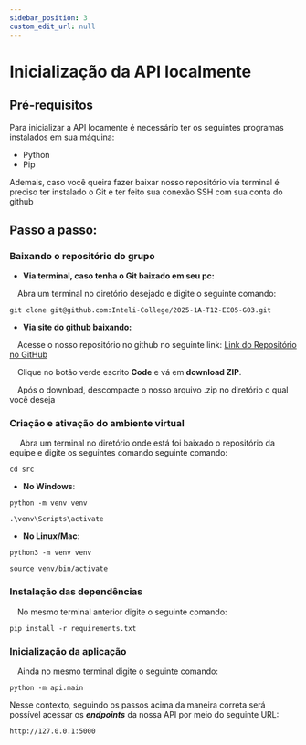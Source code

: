 ```yaml
---
sidebar_position: 3
custom_edit_url: null
---
```


# Inicialização da API localmente

## Pré-requisitos

Para inicializar a API locamente é necessário ter os seguintes programas instalados em sua máquina:

- Python
- Pip

Ademais, caso você queira fazer baixar nosso repositório via terminal é preciso ter instalado o Git e ter feito sua conexão SSH com sua conta do github

## Passo a passo:

### Baixando o repositório do grupo

- **Via terminal, caso tenha o Git baixado em seu pc:**

&emsp;Abra um terminal no diretório desejado e digite o seguinte comando:

``` git clone git@github.com:Inteli-College/2025-1A-T12-EC05-G03.git ```

- **Via site do github baixando:**

&emsp;Acesse o nosso repositório no github no seguinte link:
[Link do Repositório no GitHub](https://github.com/Inteli-College/2025-1A-T12-EC05-G03)


&emsp;Clique no botão verde escrito **Code** e vá em **download ZIP**.

&emsp;Após o download, descompacte o nosso arquivo .zip no diretório o qual você deseja

### Criação e ativação do ambiente virtual

&emsp; Abra um terminal no diretório onde está foi baixado o repositório da equipe e digite os seguintes comando seguinte comando:

``` cd src ```
 - **No Windows**:

 ``` python -m venv venv ```

 ``` .\venv\Scripts\activate ```
 - **No Linux/Mac**:

```python3 -m venv venv```

```source venv/bin/activate```

### Instalação das dependências

&emsp;No mesmo terminal anterior digite o seguinte comando:

```pip install -r requirements.txt```

### Inicialização da aplicação

&emsp;Ainda no mesmo terminal digite o seguinte comando:

```python -m api.main```

Nesse contexto, seguindo os passos acima da maneira correta será possível acessar os ***endpoints*** da nossa API por meio do seguinte URL:

``http://127.0.0.1:5000``



